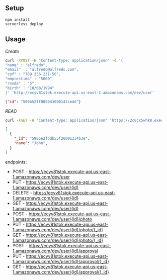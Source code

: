 <!--
title: Contract_API
description: AWS serverless Rest api using Mongoose ODM and Bluebird for Promises.c
layout: Doc
framework: v1
platform: AWS
language: nodeJS
authorName: 'Lucas Reis Souza'
-->

## Setup

```
npm install
serverless deploy
```

## Usage

*Create*

```bash
curl -XPOST -H "Content-type: application/json" -d '{
"name" : "alfredo",
"email"  : "alfredo@alfredo.com",
"cpf" : "709.256.231-50",
"emprestimo" : "5000",
"renda" : "5",
"birth" : "10/08/1994"
}' 'http://ecyv81stok.execute-api.us-east-1.amazonaws.com/dev/user'
```
```json
{"id": "590b52ff086041000142cedd"}
```

*READ*

```bash
curl -XGET -H "Content-type: application/json" 'https://2c8cx5whk0.execute-api.us-east-1.amazonaws.com/dev/user/590b52ff086041000142cedd'
```
```json
[
  {
    "_id": "5905e2fbdb55f20001334b3e",
    "name": "John",
  }
]
```

endpoints:
-  POST - https://ecyv81stok.execute-api.us-east-1.amazonaws.com/dev/user
- PUT - https://ecyv81stok.execute-api.us-east-1.amazonaws.com/dev/user/{id}
-  DELETE - https://ecyv81stok.execute-api.us-east-1.amazonaws.com/dev/user/{id}
-  GET - https://ecyv81stok.execute-api.us-east-1.amazonaws.com/dev/user/{id}
-  POST - https://ecyv81stok.execute-api.us-east-1.amazonaws.com/dev/user/{id}/photo
-  PUT - https://ecyv81stok.execute-api.us-east-1.amazonaws.com/dev/user/{id}/photo/{_id}
-  GET - https://ecyv81stok.execute-api.us-east-1.amazonaws.com/dev/user/{id}/photo/{_id}
-  POST - https://ecyv81stok.execute-api.us-east-1.amazonaws.com/dev/user/{id}/approval
-  PUT - https://ecyv81stok.execute-api.us-east-1.amazonaws.com/dev/user/{id}/approval/{_id}
-  GET - https://ecyv81stok.execute-api.us-east-1.amazonaws.com/dev/user/{id}/approval/{_id}
